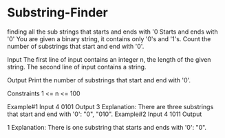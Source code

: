 # Substring-Finder
finding all the sub strings that starts and ends with '0
Starts and ends with '0'
You are given a binary string, it contains only '0's and '1's. Count the number of substrings that start and end with '0'.


Input
The first line of input contains an integer n, the length of the given string.
The second line of input contains a string.


Output
Print the number of substrings that start and end with '0'.


Constraints
1 <= n <= 100


Example#1
Input
4
0101
Output
3
Explanation: There are three substrings that start and end with '0': "0", "010".
Example#2
Input
4
1011
Output

1
Explanation: There is one substring that starts and ends with '0': "0".

